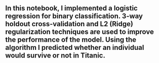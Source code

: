## In this notebook, I implemented a logistic regression for binary classification. 3-way holdout cross-validation and L2 (Ridge) regularization techniques are used to improve the performance of the model. Using the algorithm I predicted whether an individual would survive or not in Titanic.
 
